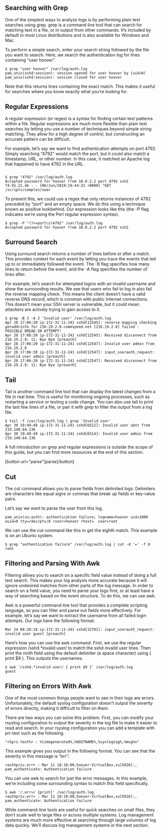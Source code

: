 ## Searching with Grep
One of the simplest ways to analyze logs is by performing plain text searches using grep. grep is a command line tool that can search for matching text in a file, or in output from other commands. It’s included by default in most Linux distributions and is also available for Windows and Mac.

To perform a simple search, enter your search string followed by the file you want to search. Here, we search the authentication log for lines containing “user hoover”.
```
$ grep "user hoover" /var/log/auth.log
pam_unix(sshd:session): session opened for user hoover by (uid=0)
pam_unix(sshd:session): session closed for user hoover
```
Note that this returns lines containing the exact match. This makes it useful for searches where you know exactly what you’re looking for.

## Regular Expressions
A regular expression (or regex) is a syntax for finding certain text patterns within a file. Regular expressions are much more flexible than plain text searches by letting you use a number of techniques beyond simple string matching. They allow for a high degree of control, but constructing an accurate pattern can be difficult.

For example, let’s say we want to find authentication attempts on port 4792. Simply searching “4792” would match the port, but it could also match a timestamp, URL, or other number. In this case, it matched an Apache log that happened to have 4792 in the URL.
```

$ grep "4792" /var/log/auth.log
Accepted password for hoover from 10.0.2.2 port 4792 ssh2
74.91.21.46 - - [06/Jun/2019:19:44:32 +0000] "GET /scripts/samples/sear
```

To prevent this, we could use a regex that only returns instances of 4792 preceded by “port” and an empty space. We do this using a technique known as positive lookbehind. Our expression looks like this (the -P flag indicates we’re using the Perl regular expression syntax).

```
$ grep -P "(?<=port\s)4792" /var/log/auth.log
Accepted password for hoover from 10.0.2.2 port 4792 ssh2
```

## Surround Search
Using surround search returns a number of lines before or after a match. This provides context for each event by letting you trace the events that led up to or immediately followed the event. The -B flag specifies how many lines to return before the event, and the -A flag specifies the number of lines after.

For example, let’s search for attempted logins with an invalid username and show the surrounding results. We see that users who fail to log in also fail the reverse mapping check. This means the client doesn’t have a valid reverse DNS record, which is common with public Internet connections. This doesn’t mean your SSH server is vulnerable, but it could mean attackers are actively trying to gain access to it.
```
$ grep -B 3 -A 2 'Invalid user' /var/log/auth.log
Apr 28 17:06:20 ip-172-31-11-241 sshd[12545]: reverse mapping checking getaddrinfo for 216-19-2-8.commspeed.net [216.19.2.8] failed - POSSIBLE BREAK-IN ATTEMPT!
Apr 28 17:06:20 ip-172-31-11-241 sshd[12545]: Received disconnect from 216.19.2.8: 11: Bye Bye [preauth]
Apr 28 17:06:20 ip-172-31-11-241 sshd[12547]: Invalid user admin from 216.19.2.8
Apr 28 17:06:20 ip-172-31-11-241 sshd[12547]: input_userauth_request: invalid user admin [preauth]
Apr 28 17:06:20 ip-172-31-11-241 sshd[12547]: Received disconnect from 216.19.2.8: 11: Bye Bye [preauth]
```

## Tail
Tail is another command line tool that can display the latest changes from a file in real time. This is useful for monitoring ongoing processes, such as restarting a service or testing a code change. You can also use tail to print the last few lines of a file, or pair it with grep to filter the output from a log file.
```
$ tail -f /var/log/auth.log | grep 'Invalid user'
Apr 30 19:49:48 ip-172-31-11-241 sshd[6512]: Invalid user ubnt from 219.140.64.136
Apr 30 19:49:49 ip-172-31-11-241 sshd[6514]: Invalid user admin from 219.140.64.136
```

A full introduction on grep and regular expressions is outside the scope of this guide, but you can find more resources at the end of this section.

[button url="parse"]parse[/button]

## Cut
The cut command allows you to parse fields from delimited logs. Delimiters are characters like equal signs or commas that break up fields or key-value pairs.

Let’s say we want to parse the user from this log.
```
pam_unix(su:auth): authentication failure; logname=hoover uid=1000 euid=0 tty=/dev/pts/0 ruser=hoover rhost=  user=root
```
We can use the cut command like this to get the eighth match. This example is on an Ubuntu system.
```
$ grep "authentication failure" /var/log/auth.log | cut -d '=' -f 8
root
```

## Filtering and Parsing With Awk
Filtering allows you to search on a specific field value instead of doing a full text search. This makes your log analysis more accurate because it will ignore undesired matches from other parts of the log message. In order to search on a field value, you need to parse your logs first, or at least have a way of searching based on the event structure. To do this, we can use awk.

Awk is a powerful command line tool that provides a complete scripting language, so you can filter and parse out fields more effectively. For example, let’s say we want to extract the username from all failed login attempts. Our logs have the following format.
```
Mar 24 08:28:18 ip-172-31-11-241 sshd[32701]: input_userauth_request: invalid user guest [preauth]
```
Here’s how you can use the awk command. First, we use the regular expression /sshd.*invalid user/ to match the sshd invalid user lines. Then print the ninth field using the default delimiter (a space character) using { print $9 }. This outputs the usernames.
```
$ awk '/sshd.*invalid user/ { print $9 }' /var/log/auth.log
guest
```
## Filtering on Errors With Awk
One of the most common things people want to see in their logs are errors. Unfortunately, the default syslog configuration doesn’t output the severity of errors directly, making it difficult to filter on them.

There are two ways you can solve this problem. First, you can modify your rsyslog configuration to output the severity in the log file to make it easier to read and search. In your rsyslog configuration you can add a template with pri-text such as the following.
```
"<%pri-text%> : %timegenerated%,%HOSTNAME%,%syslogtag%,%msg%n"
```
This example gives you output in the following format. You can see that the severity in this message is “err”:
```
<authpriv.err> : Mar 11 18:18:00,hoover-VirtualBox,su[5026]:, pam_authenticate: Authentication failure
```

You can use awk to search for just the error messages. In this example, we’re including some surrounding syntax to match this field specifically.
```
$ awk '/.err>/ {print}' /var/log/auth.log
<authpriv.err> : Mar 11 18:18:00,hoover-VirtualBox,su[5026]:, pam_authenticate: Authentication failure
```
While command-line tools are useful for quick searches on small files, they don’t scale well to large files or across multiple systems. Log management systems are much more effective at searching through large volumes of log data quickly. We’ll discuss log management systems in the next section.

